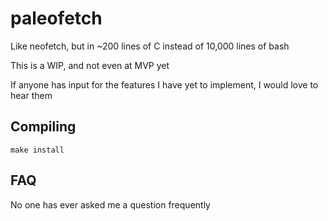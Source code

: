 paleofetch
==========

Like neofetch, but in ~200 lines of C instead of 10,000 lines of bash

This is a WIP, and not even at MVP yet

If anyone has input for the features I have yet to implement, I would love to hear them

Compiling
---------

    make install

FAQ
---

No one has ever asked me a question frequently

